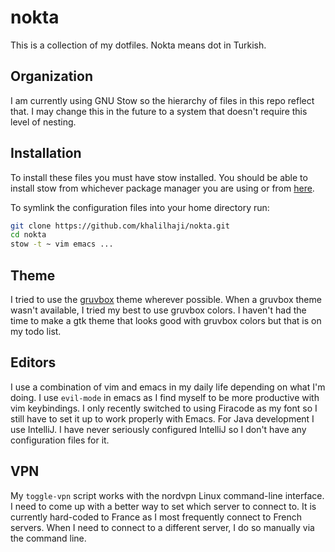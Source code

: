 # nokta
This is a collection of my dotfiles.
Nokta means dot in Turkish.

## Organization
I am currently using GNU Stow so the hierarchy of files in this repo reflect that. I may change 
this in the future to a system that doesn't require this level of nesting.

## Installation
To install these files you must have stow installed. You should be able to install stow
from whichever package manager you are using or from [here](https://www.gnu.org/software/stow/). 

To symlink the configuration files into your home directory run:
```sh
git clone https://github.com/khalilhaji/nokta.git 
cd nokta
stow -t ~ vim emacs ...
```

## Theme
I tried to use the [gruvbox](https://github.com/morhetz/gruvbox) theme wherever possible. When a gruvbox theme wasn't available, I tried my best to use gruvbox colors.
I haven't had the time to make a gtk theme that looks good with gruvbox colors but that is on my todo list.

## Editors
I use a combination of vim and emacs in my daily life depending on what I'm doing. I use `evil-mode` in emacs as I find myself to be more productive with vim keybindings.
I only recently switched to using Firacode as my font so I still have to set it up to work properly with Emacs.
For Java development I use IntelliJ. I have never seriously configured IntelliJ so I don't have any configuration files for it.

## VPN
My `toggle-vpn` script works with the nordvpn Linux command-line interface. I need to come up with a better way to set which server to connect to. It is currently hard-coded to France as I most frequently connect to French servers. When I need to connect to a different server, I do so manually via the command line.
